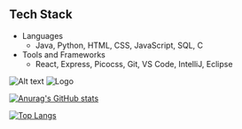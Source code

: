 Tech Stack
---
  - Languages
    - Java, Python, HTML, CSS, JavaScript, SQL, C
  - Tools and Frameworks
    - React, Express, Picocss, Git, VS Code, IntelliJ, Eclipse

![Alt text]([https://example.com/path/to/image.png](https://user-images.githubusercontent.com/25181517/117201156-9a724800-adec-11eb-9a9d-3cd0f67da4bc.png))
![Logo]([https://example.com/logo.png](https://user-images.githubusercontent.com/25181517/117201156-9a724800-adec-11eb-9a9d-3cd0f67da4bc.png))

[![Anurag's GitHub stats](https://github-readme-stats.vercel.app/api?username=dleonsilva7226)](https://github.com/dleonsilva7226/github-readme-stats)

[![Top Langs](https://github-readme-stats.vercel.app/api/top-langs/?username=dleonsilva7226)](https://github.com/dleonsilva7226/github-readme-stats)




<!---
dleonsilva7226/dleonsilva7226 is a ✨ special ✨ repository because its `README.md` (this file) appears on your GitHub profile.
You can click the Preview link to take a look at your changes.
--->
